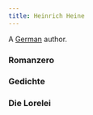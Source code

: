 ```yaml
---
title: Heinrich Heine
---
```


A [German](../index.html) author.

### Romanzero

### Gedichte

### Die Lorelei
